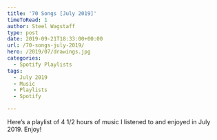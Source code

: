 ```yaml
---
title: '70 Songs [July 2019]'
timeToRead: 1 
author: Steel Wagstaff
type: post
date: 2019-09-21T18:33:00+00:00
url: /70-songs-july-2019/
hero: /2019/07/drawings.jpg
categories:
  - Spotify Playlists
tags:
  - July 2019
  - Music
  - Playlists
  - Spotify

---
```

 

Here&#8217;s a playlist of 4 1/2 hours of music I listened to and enjoyed in July 2019. Enjoy!<figure class="wp-block-embed-spotify wp-block-embed is-type-rich is-provider-spotify wp-embed-aspect-9-16 wp-has-aspect-ratio">

<div class="wp-block-embed__wrapper">
</div></figure>
